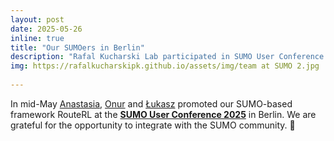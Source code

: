 ```yaml
---
layout: post
date: 2025-05-26
inline: true
title: "Our SUMOers in Berlin"
description: "Rafal Kucharski Lab participated in SUMO User Conference 2025"
img: https://rafalkucharskipk.github.io/assets/img/team at SUMO 2.jpg
      
---
```


In mid-May [Anastasia](https://www.rafalkucharskilab.pl/research/anastasia_psarou/), [Onur](https://www.rafalkucharskilab.pl/research/onur_akman/) and [Łukasz](https://www.rafalkucharskilab.pl/research/lukasz_gorczyca/) promoted our SUMO-based framework RouteRL at the [**SUMO User Conference 2025**](https://eclipse.dev/sumo/conference/) in Berlin. We are grateful for the opportunity to integrate with the SUMO community. 🙌
